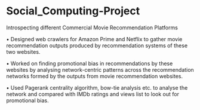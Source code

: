 # Social_Computing-Project
Introspecting different Commercial Movie Recommendation Platforms

• Designed web crawlers for Amazon Prime and Netflix to gather movie recommendation outputs produced by recommendation systems of these two websites.

• Worked on finding promotional bias in recommendations by these websites by analysing network-centric patterns across the recommendation networks formed by the outputs from movie recommendation websites.

• Used Pagerank centrality algorithm, bow-tie analysis etc. to analyse the network and compared with IMDb ratings and views list to look out for promotional bias.
